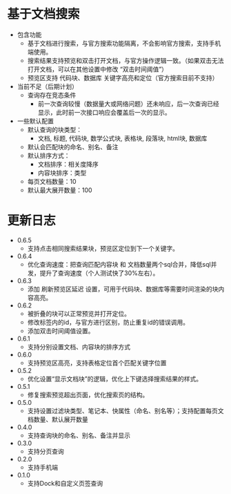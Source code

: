 # 基于文档搜索


* 包含功能
  * 基于文档进行搜索，与官方搜索功能隔离，不会影响官方搜索，支持手机端使用。
  * 搜索结果支持预览和双击打开文档，与官方操作逻辑一致。（如果双击无法打开文档，可以在其他设置中修改 “双击时间阈值”）
  * 预览区支持 代码块、数据库 关键字高亮和定位（官方搜索目前不支持）
* 当前不足（后期计划）
  * 查询存在竞态条件
    * 前一次查询较慢（数据量大或网络问题）还未响应，后一次查询已经显示，此时前一次接口响应会覆盖后一次的显示。
* 一些默认配置
  * 默认查询的块类型：
    * 文档, 标题, 代码块, 数学公式块, 表格块, 段落块, html块, 数据库
  * 默认会匹配块的命名、别名、备注
  * 默认排序方式：
    * 文档排序：相关度降序
    * 内容块排序：类型
  * 每页文档数量：10
  * 默认最大展开数量：100

# 更新日志

* 0.6.5
  * 支持点击相同搜索结果块，预览区定位到下一个关键字。
* 0.6.4
  * 优化查询速度：把查询匹配内容块 和 文档数量两个sql合并，降低sql并发，提升了查询速度（个人测试快了30%左右）。
* 0.6.3
  * 添加 刷新预览区延迟 设置，可用于代码块、数据库等需要时间渲染的块内容高亮。
* 0.6.2
  * 被折叠的块可以正常预览并打开定位。
  * 修改标签内的id，与官方进行区别，防止重复id的错误调用。
  * 添加双击时间阈值设置。
* 0.6.1
  * 支持分别设置文档、内容块的排序方式
* 0.6.0
  * 支持预览区高亮，支持表格定位首个匹配关键字位置
* 0.5.2
  * 优化设置“显示文档块”的逻辑，优化上下键选择搜索结果的样式。
* 0.5.1
  * 修复搜索预览超出页面，优化搜索页的结构。
* 0.5.0
  * 支持设置过滤块类型、笔记本、快属性（命名、别名等）；支持配置每页文档数量、默认展开数量
* 0.4.0
  * 支持查询块的命名、别名、备注并显示
* 0.3.0
  * 支持分页查询
* 0.2.0
  * 支持手机端
* 0.1.0
  * 支持Dock和自定义页签查询